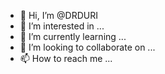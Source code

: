 - 👋 Hi, I’m @DRDURI
- 👀 I’m interested in ...
- 🌱 I’m currently learning ...
- 💞️ I’m looking to collaborate on ...
- 📫 How to reach me ...

<!---
DRDURI/DRDURI is a ✨ special ✨ repository because its `README.md` (this file) appears on your GitHub profile.
You can click the Preview link to take a look at your changes.
--->
